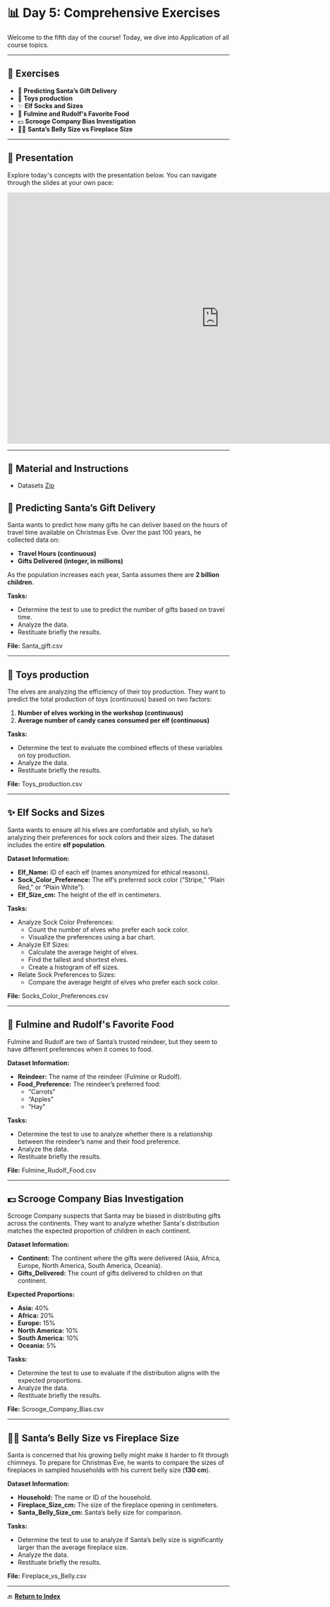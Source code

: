 # 📊 **Day 5: Comprehensive Exercises**  

Welcome to the fifth day of the course! Today, we dive into Application of all course topics.

---

## 💂️ **Exercises**

- 🎁 **Predicting Santa’s Gift Delivery**  
- 🍬 **Toys production**  
- ✨ **Elf Socks and Sizes**  
- 🎄 **Fulmine and Rudolf's Favorite Food**  
- 💵 **Scrooge Company Bias Investigation**  
- 🎅🏻 **Santa’s Belly Size vs Fireplace Size**

---

## 🎥 **Presentation**  

Explore today's concepts with the presentation below. You can navigate through the slides at your own pace:  

<iframe src="https://docs.google.com/presentation/d/e/2PACX-1vQbENp_RFFgWlMcrrDp87v2SavYgg4vduIQhTUh6vzIMp_Aj6DQE-jva_jxtS4kFUwnRc10MzYDzNrm/embed?start=false&loop=false&delayms=3000" frameborder="0" width="960" height="569" allowfullscreen="true" mozallowfullscreen="true" webkitallowfullscreen="true"></iframe>

---

## 📂 **Material and Instructions**

- Datasets [Zip](dataset/Exercises_day5.zip) 


## 🎁 Predicting Santa’s Gift Delivery
Santa wants to predict how many gifts he can deliver based on the hours of travel time available on Christmas Eve. Over the past 100 years, he collected data on:

- **Travel Hours (continuous)**
- **Gifts Delivered (integer, in millions)**

As the population increases each year, Santa assumes there are **2 billion children**.

**Tasks:**
- Determine the test to use to predict the number of gifts based on travel time.  
- Analyze the data.  
- Restituate briefly the results.

**File:** Santa_gift.csv

---

## 🍬 Toys production
The elves are analyzing the efficiency of their toy production. They want to predict the total production of toys (continuous) based on two factors:

1. **Number of elves working in the workshop (continuous)**
2. **Average number of candy canes consumed per elf (continuous)**

**Tasks:**
- Determine the test to evaluate the combined effects of these variables on toy production.  
- Analyze the data.  
- Restituate briefly the results.

**File:** Toys_production.csv

---

## ✨ Elf Socks and Sizes
Santa wants to ensure all his elves are comfortable and stylish, so he’s analyzing their preferences for sock colors and their sizes. The dataset includes the entire **elf population**.

**Dataset Information:**
- **Elf_Name:** ID of each elf (names anonymized for ethical reasons).  
- **Sock_Color_Preference:** The elf’s preferred sock color (“Stripe,” “Plain Red,” or “Plain White”).  
- **Elf_Size_cm:** The height of the elf in centimeters.  

**Tasks:**
- Analyze Sock Color Preferences:  
  - Count the number of elves who prefer each sock color.  
  - Visualize the preferences using a bar chart.  
- Analyze Elf Sizes:  
  - Calculate the average height of elves.  
  - Find the tallest and shortest elves.  
  - Create a histogram of elf sizes.  
- Relate Sock Preferences to Sizes:  
  - Compare the average height of elves who prefer each sock color.  

**File:** Socks_Color_Preferences.csv

---

## 🎄 Fulmine and Rudolf's Favorite Food

Fulmine and Rudolf are two of Santa’s trusted reindeer, but they seem to have different preferences when it comes to food.

**Dataset Information:**
- **Reindeer:** The name of the reindeer (Fulmine or Rudolf).  
- **Food_Preference:** The reindeer’s preferred food:  
  - “Carrots”  
  - “Apples”  
  - “Hay”  

**Tasks:**
- Determine the test to use to analyze whether there is a relationship between the reindeer’s name and their food preference.  
- Analyze the data.  
- Restituate briefly the results.

**File:** Fulmine_Rudolf_Food.csv

---

## 💵 Scrooge Company Bias Investigation
Scrooge Company suspects that Santa may be biased in distributing gifts across the continents. They want to analyze whether Santa's distribution matches the expected proportion of children in each continent.

**Dataset Information:**
- **Continent:** The continent where the gifts were delivered (Asia, Africa, Europe, North America, South America, Oceania).  
- **Gifts_Delivered:** The count of gifts delivered to children on that continent.  

**Expected Proportions:**
- **Asia:** 40%  
- **Africa:** 20%  
- **Europe:** 15%  
- **North America:** 10%  
- **South America:** 10%  
- **Oceania:** 5%  

**Tasks:**
- Determine the test to use to evaluate if the distribution aligns with the expected proportions.  
- Analyze the data.  
- Restituate briefly the results.

**File:** Scrooge_Company_Bias.csv

---

## 🎅🏻 Santa’s Belly Size vs Fireplace Size
Santa is concerned that his growing belly might make it harder to fit through chimneys. To prepare for Christmas Eve, he wants to compare the sizes of fireplaces in sampled households with his current belly size (**130 cm**).

**Dataset Information:**
- **Household:** The name or ID of the household.  
- **Fireplace_Size_cm:** The size of the fireplace opening in centimeters.  
- **Santa_Belly_Size_cm:** Santa’s belly size for comparison.  

**Tasks:**
- Determine the test to use to analyze if Santa’s belly size is significantly larger than the average fireplace size.  
- Analyze the data.  
- Restituate briefly the results.

**File:** Fireplace_vs_Belly.csv

---

🔙 **[Return to Index](index.md)**

